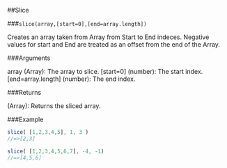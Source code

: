 ##Slice

###`slice(array,[start=0],[end=array.length])`

Creates an array taken from Array from Start to End indeces.  Negative values for start and End are treated as an offset from the end of the Array.

###Arguments

array (Array): The array to slice.
[start=0] (number): The start index.
[end=array.length] (number): The end index.

###Returns

(Array): Returns the sliced array.

###Example

```javascript
slice( [1,2,3,4,5], 1, 3 )
//=>[2,3]

slice( [1,2,3,4,5,6,7], -4, -1)
//=>[4,5,6]
```

